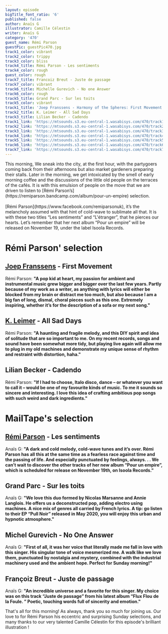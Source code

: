 ```yaml
---
layout: episode
bigTitle_font_ratio: '6'
published: false
author: Anaïs G
illustrator: Camille Célestin
writer: Anaïs G
category: '470'
guest_name: Rémi Parson
guestPic: guestPic470.jpg
track1_color: vibrant
track2_color: trippy
track3_color: bliss
track4_title: Rémi Parson - Les sentiments
track4_color: rough
guest_color: rough
track7_title: Francoiz Breut - Juste de passage
track7_color: vibrant
track6_title: Michelle Gurevich - No one Answer
track6_color: rough
track5_title: Grand Parc - Sur les toits
track5_color: vibrant
track1_title: 'Joep Franssens - Harmony of the Spheres: First Movement'
track2_title: K. Leimer - All Sad Days
track3_title: Lilian Becker - Cadendo
track1_link: 'https://mtsounds.s3.eu-central-1.wasabisys.com/470/track1.mp3'
track2_link: 'https://mtsounds.s3.eu-central-1.wasabisys.com/470/track2.mp3'
track3_link: 'https://mtsounds.s3.eu-central-1.wasabisys.com/470/track3.mp3'
track4_link: 'https://mtsounds.s3.eu-central-1.wasabisys.com/470/track4.mp3'
track5_link: 'https://mtsounds.s3.eu-central-1.wasabisys.com/470/track5.mp3 '
track6_link: 'https://mtsounds.s3.eu-central-1.wasabisys.com/470/track6.mp3'
track7_link: 'https://mtsounds.s3.eu-central-1.wasabisys.com/470/track7.mp3'
---
```

<p id="introduction"> This morning, We sneak into the city, at the first hour, with the partygoers coming back from their afternoons but also market gardeners preparing their stalls. Later in the morning, we get intoxicated by the smell of early morning coffee and the discussions of the little old people on the terraces of the cafés. It is with this emulsion of people on the move that we are driven to listen to [Rémi Parson’s](https://remiparson.bandcamp.com/album/pour-un-empire) selection.
<br><br>
[Rémi Parson](https://www.facebook.com/remiparsonuk), it’s the melancholy assumed with that hint of cold-wave to sublimate all that. It is with these two titles “Les sentiments” and “L'étranger”, that he pierces our hearts. Let’s remember that her next album “Pour un empire” will be released on November 19, under the label Isoola Records.
</p>

# Rémi Parson' selection

##  [Joep Franssens](https://www.joepfranssens.com/) - First Movement
Rémi Parson: **"**A pop kid at heart, my passion for ambient and instrumental music grew bigger and bigger over the last few years. Partly because of my work as a writer, as anything with lyrics will either be blocked from my brain or distract me too much, but also because I am a big fan of long, dismal, choral pieces such as this one. Extremely inspiring, whether it’s for the description of a sofa or my next song.**"**

##  [K. Leimer](https://kleimer1.bandcamp.com/) - All Sad Days
Rémi Parson: **"**A haunting and fragile melody, and this DIY spirit and idea of solitude that are so important to me. On my recent records, songs and sound have been somewhat more tidy, but playing live again will allow me to plug in my old machines and demonstrate my unique sense of rhythm and restraint with distortion, haha.**"**

## Lilian Becker - Cadendo
Rémi Parson: **"**If I had to choose, Italo disco, dance – or whatever you want to call it – would be one of my favourite kinds of music. To me it sounds so sincere and interesting. I love this idea of crafting ambitious pop songs with such weird and dark ingredients.**"**


# MailTape's selection

## [Rémi Parson](https://remiparson.bandcamp.com/album/pour-un-empire) - Les sentiments
Anaïs G: **"**A dark and cold melody, cold-wave tunes and it’s over. Rémi Parson has all this at the same time as a fearless race against time and the passing of life. And especially punctuated by feelings, always. . . We can’t wait to discover the other tracks of her new album “Pour un empire”, which is scheduled for release on November 19th, on Isoola Records.**"**

## Grand Parc - Sur les toits
Anaïs G: **"**We love this duo formed by Nicolas Marsanne and Annie Langlois. He offers us a deconstructed pop, adding electro using machines. A nice mix of genres all carried by French lyrics. A tip: go listen to their EP “Pull Noir” released in May 2020, you will enjoy this urban and hypnotic atmosphere.**"**

## Michel Gurevich - No One Answer
Anaïs G: **"**First of all, it was her voice that literally made me fall in love with this singer. His singular tone of voice mesmerized me. A walk like we love them, punctuated by nostalgia and mystery, combined with the industrial machinery used and the ambient hope. Perfect for Sunday morning!**"**

## Françoiz Breut - Juste de passage
Anaïs G: **"**An incredible universe and a favorite for this singer. My choice was on this track “Juste de passage” from his latest album “Flux Flou de la Foule. ” Poetic, touching words full of sincerity and emotion.**"**

<p id="outroduction">That's all for this morning! As always, thank you so much for joining us. Our love to for Rémi Parson his eccentric and surprising Sunday selections, and many thanks to our very talented Camille Célestin for this episode's brilliant illustration !</p>
